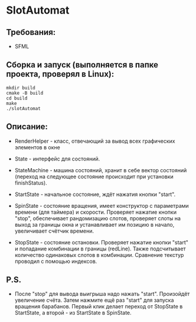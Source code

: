 # SlotAutomat
## Требования:
- SFML

## Сборка и запуск (выполняется в папке проекта, проверял в Linux):

    mkdir build
    cmake -B build
    cd build
    make
    ./slotAutomat
    
## Описание:

- RenderHelper - класс, отвечающий за вывод всех графических элементов в окне

- State - интерфейс для состояний.

- StateMachine - машина состояний, хранит в себе вектор состояний (переход на следующее состояние происходит при установки finishStatus).

- StartState - начальное состояние, ждёт нажатия кнопки "start".

- SpinState - состояние вращения, имеет конструктор с параметрами времени (для таймера) и скорости. Проверяет нажатие кнопки "stop", обеспечивает рандомизацию слотов, проверяет слоты на выход за границы окна и устанавливает им позицию в начало, увеличивает счётчик времени.

- StopState - состояние остановки. Проверяет нажатие кнопки "start" и попадание комбинации в границы (redLine). Также подсчитывает количество одинаковых слотов в комбинации. Сравнение текстур проводил с помощью индексов.

## P.S.
- После "stop" для вывода выигрыша надо нажать "start". Произойдёт увеличение счёта. Затем нажмите ещё раз "start" для запуска вращения барабанов. Первый клик делает переход от StopState в StartState, а второй - из StartState в SpinState.
